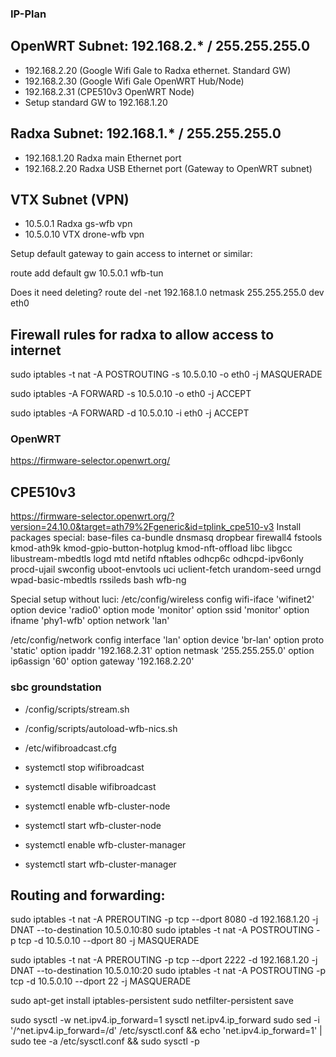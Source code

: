 ### IP-Plan

## OpenWRT Subnet: 192.168.2.* / 255.255.255.0
- 192.168.2.20 (Google Wifi Gale to Radxa ethernet. Standard GW)
- 192.168.2.30 (Google Wifi Gale OpenWRT Hub/Node)
- 192.168.2.31 (CPE510v3 OpenWRT Node)
- Setup standard GW to 192.168.1.20

## Radxa Subnet: 192.168.1.* / 255.255.255.0
- 192.168.1.20 Radxa main Ethernet port
- 192.168.2.20 Radxa USB Ethernet port (Gateway to OpenWRT subnet)

## VTX Subnet (VPN)
- 10.5.0.1 Radxa gs-wfb vpn
- 10.5.0.10 VTX drone-wfb vpn

Setup default gateway to gain access to internet or similar:

route add default gw 10.5.0.1 wfb-tun

Does it need deleting? route del -net 192.168.1.0 netmask 255.255.255.0 dev eth0

## Firewall rules for radxa to allow access to internet
sudo iptables -t nat -A POSTROUTING -s 10.5.0.10 -o eth0 -j MASQUERADE

sudo iptables -A FORWARD -s 10.5.0.10 -o eth0 -j ACCEPT

sudo iptables -A FORWARD -d 10.5.0.10 -i eth0 -j ACCEPT


### OpenWRT
https://firmware-selector.openwrt.org/

## CPE510v3
https://firmware-selector.openwrt.org/?version=24.10.0&target=ath79%2Fgeneric&id=tplink_cpe510-v3
Install packages special:
base-files ca-bundle dnsmasq dropbear firewall4 fstools kmod-ath9k kmod-gpio-button-hotplug kmod-nft-offload libc libgcc libustream-mbedtls logd mtd netifd nftables odhcp6c odhcpd-ipv6only procd-ujail swconfig uboot-envtools uci uclient-fetch urandom-seed urngd wpad-basic-mbedtls rssileds bash wfb-ng

Special setup without luci:
/etc/config/wireless
config wifi-iface 'wifinet2'
        option device 'radio0'
        option mode 'monitor'
        option ssid 'monitor'
        option ifname 'phy1-wfb'
        option network 'lan'
 
/etc/config/network
config interface 'lan'
        option device 'br-lan'
        option proto 'static'
        option ipaddr '192.168.2.31'
        option netmask '255.255.255.0'
        option ip6assign '60'
        option gateway '192.168.2.20'


### sbc groundstation
- /config/scripts/stream.sh
- /config/scripts/autoload-wfb-nics.sh
- /etc/wifibroadcast.cfg

- systemctl stop wifibroadcast
- systemctl disable wifibroadcast
- systemctl enable wfb-cluster-node
- systemctl start wfb-cluster-node
- systemctl enable wfb-cluster-manager
- systemctl start wfb-cluster-manager

## Routing and forwarding:
sudo iptables -t nat -A PREROUTING -p tcp --dport 8080 -d 192.168.1.20 -j DNAT --to-destination 10.5.0.10:80
sudo iptables -t nat -A POSTROUTING -p tcp -d 10.5.0.10 --dport 80 -j MASQUERADE

sudo iptables -t nat -A PREROUTING -p tcp --dport 2222 -d 192.168.1.20 -j DNAT --to-destination 10.5.0.10:20
sudo iptables -t nat -A POSTROUTING -p tcp -d 10.5.0.10 --dport 22 -j MASQUERADE

sudo apt-get install iptables-persistent
sudo netfilter-persistent save

sudo sysctl -w net.ipv4.ip_forward=1
sysctl net.ipv4.ip_forward
sudo sed -i '/^net.ipv4.ip_forward=/d' /etc/sysctl.conf && echo 'net.ipv4.ip_forward=1' | sudo tee -a /etc/sysctl.conf && sudo sysctl -p
